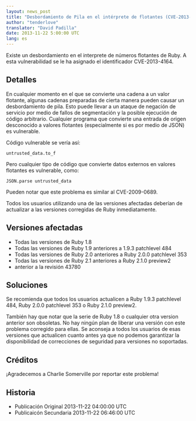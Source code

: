 ```yaml
---
layout: news_post
title: "Desbordamiento de Pila en el intérprete de flotantes (CVE-2013-4164)"
author: "tenderlove"
translator: "David Padilla"
date: 2013-11-22 5:00:00 UTC
lang: es
---
```


Existe un desbordamiento en el interprete de números flotantes de Ruby.
A esta vulnerabilidad se le ha asignado el identificador CVE-2013-4164.

## Detalles

En cualquier momento en el que se convierte una cadena a un valor
flotante, algunas cadenas preparadas de cierta manera pueden causar un
desbordamiento de pila. Esto puede llevar a un ataque de negación de servicio por
medio de fallos de segmentación y la posible ejecución de código arbitrario.
Cualquier programa que convierte una entrada de origen desconocido a valores
flotantes (especialmente si es por medio de JSON) es vulnerable.

Código vulnerable se vería así:

    untrusted_data.to_f

Pero cualquier tipo de código que convierte datos externos en valores flotantes
es vulnerable, como:

    JSON.parse untrusted_data

Pueden notar que este problema es similar al CVE-2009-0689.

Todos los usuarios utilizando una de las versiones afectadas deberían de actualizar
a las versiones corregidas de Ruby inmediatamente.

## Versiones afectadas

* Todas las versiones de Ruby 1.8
* Todas las versiones de Ruby 1.9 anteriores a 1.9.3 patchlevel 484
* Todas las versiones de Ruby 2.0 anteriores a Ruby 2.0.0 patchlevel 353
* Todas las versiones de Ruby 2.1 anteriores a Ruby 2.1.0 preview2
* anterior a la revisión 43780

## Soluciones

Se recomienda que todos los usuarios actualicen a Ruby 1.9.3 patchlevel 484,
Ruby 2.0.0 patchlevel 353 o Ruby 2.1.0 preview2.

También hay que notar que la serie de Ruby 1.8 o cualquier otra version anterior
son obsoletas. No hay ningún plan de liberar una versión con este problema
corregido para ellas. Se aconseja a todos los usuarios de esas versiones que
actualicen cuanto antes ya que no podemos garantizar la disponibilidad de
correcciones de seguridad para versiones no soportadas.

## Créditos

¡Agradecemos a Charlie Somerville por reportar este problema!

## Historia

* Publicación Original 2013-11-22 04:00:00 UTC
* Publicaicón Secundaria 2013-11-22 06:46:00 UTC
